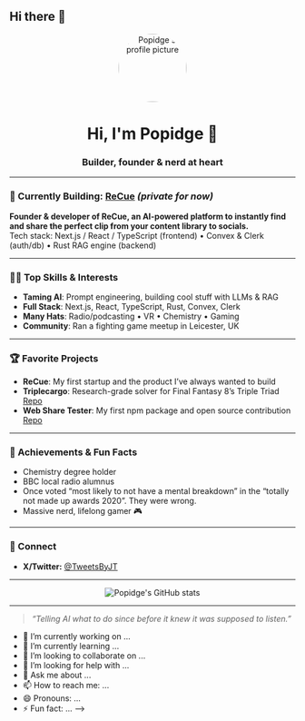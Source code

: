 ## Hi there 👋

<!--
**Popidge/Popidge** is a ✨ _special_ ✨ repository because its `README.md` (this file) appears on your GitHub profile.

Here are some ideas to get you started:<!-- Profile README for Popidge -->

<div align="center">
  <img src="https://avatars.githubusercontent.com/Popidge" width="120" style="border-radius:50%" alt="Popidge's profile picture">
  <h1>Hi, I'm Popidge 👋</h1>
  <h3>Builder, founder & nerd at heart</h3>
</div>

---

### 🚀 Currently Building: [ReCue](https://github.com/Popidge/recue) *(private for now)*
**Founder & developer of ReCue, an AI-powered platform to instantly find and share the perfect clip from your content library to socials.**  
Tech stack: Next.js / React / TypeScript (frontend) • Convex & Clerk (auth/db) • Rust RAG engine (backend)

---

### 🧑‍💻 Top Skills & Interests
- **Taming AI**: Prompt engineering, building cool stuff with LLMs & RAG  
- **Full Stack**: Next.js, React, TypeScript, Rust, Convex, Clerk
- **Many Hats**: Radio/podcasting • VR • Chemistry • Gaming
- **Community**: Ran a fighting game meetup in Leicester, UK  

---

### 🏆 Favorite Projects
- **ReCue**: My first startup and the product I’ve always wanted to build
- **Triplecargo**: Research-grade solver for Final Fantasy 8’s Triple Triad  
  [Repo](https://github.com/Popidge/triplecargo)
- **Web Share Tester**: My first npm package and open source contribution  
  [Repo](https://github.com/Popidge/web-share-tester)

---

### 🧪 Achievements & Fun Facts
- Chemistry degree holder
- BBC local radio alumnus
- Once voted “most likely to not have a mental breakdown” in the “totally not made up awards 2020”. They were wrong.
- Massive nerd, lifelong gamer 🎮

---

### 📣 Connect
- **X/Twitter:** [@TweetsByJT](https://twitter.com/TweetsByJT)

---

<div align="center">
  <img src="https://github-readme-stats.vercel.app/api?username=Popidge&show_icons=true&theme=tokyonight" alt="Popidge's GitHub stats" />
</div>

---

> *“Telling AI what to do since before it knew it was supposed to listen.”*


- 🔭 I’m currently working on ...
- 🌱 I’m currently learning ...
- 👯 I’m looking to collaborate on ...
- 🤔 I’m looking for help with ...
- 💬 Ask me about ...
- 📫 How to reach me: ...
- 😄 Pronouns: ...
- ⚡ Fun fact: ...
-->
